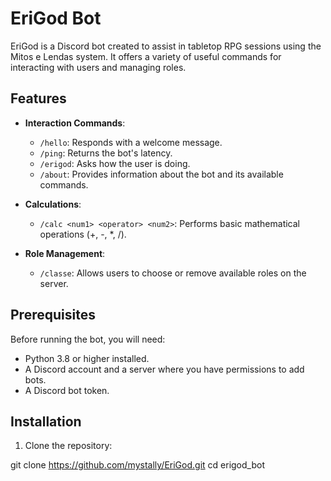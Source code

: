 # EriGod Bot

EriGod is a Discord bot created to assist in tabletop RPG sessions using the Mitos e Lendas system. It offers a variety of useful commands for interacting with users and managing roles.

## Features

- **Interaction Commands**:
  - `/hello`: Responds with a welcome message.
  - `/ping`: Returns the bot's latency.
  - `/erigod`: Asks how the user is doing.
  - `/about`: Provides information about the bot and its available commands.
  
- **Calculations**:
  - `/calc <num1> <operator> <num2>`: Performs basic mathematical operations (+, -, *, /).

- **Role Management**:
  - `/classe`: Allows users to choose or remove available roles on the server.

## Prerequisites

Before running the bot, you will need:

- Python 3.8 or higher installed.
- A Discord account and a server where you have permissions to add bots.
- A Discord bot token.

## Installation

1. Clone the repository:

git clone https://github.com/mystally/EriGod.git
cd erigod_bot
